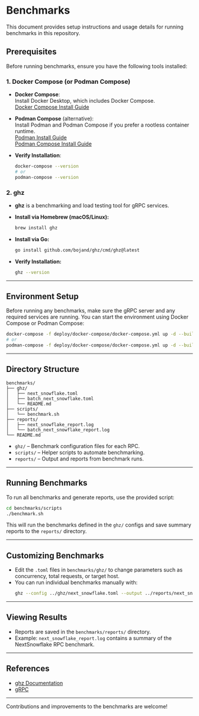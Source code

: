 # Benchmarks

This document provides setup instructions and usage details for running benchmarks in this repository.

## Prerequisites

Before running benchmarks, ensure you have the following tools installed:

### 1. Docker Compose (or Podman Compose)

- **Docker Compose**:  
    Install Docker Desktop, which includes Docker Compose.  
    [Docker Compose Install Guide](https://docs.docker.com/compose/install/)

- **Podman Compose** (alternative):  
    Install Podman and Podman Compose if you prefer a rootless container runtime.  
    [Podman Install Guide](https://podman.io/getting-started/installation)  
    [Podman Compose Install Guide](https://github.com/containers/podman-compose)

- **Verify Installation**:
    ```sh
    docker-compose --version
    # or
    podman-compose --version
    ```

### 2. ghz

- **ghz** is a benchmarking and load testing tool for gRPC services.

- **Install via Homebrew (macOS/Linux):**
    ```sh
    brew install ghz
    ```

- **Install via Go:**
    ```sh
    go install github.com/bojand/ghz/cmd/ghz@latest
    ```

- **Verify Installation:**
    ```sh
    ghz --version
    ```

---

## Environment Setup

Before running any benchmarks, make sure the gRPC server and any required services are running. You can start the environment using Docker Compose or Podman Compose:

```sh
docker-compose -f deploy/docker-compose/docker-compose.yml up -d --build
# or
podman-compose -f deploy/docker-compose/docker-compose.yml up -d --build
```

---

## Directory Structure

```
benchmarks/
├── ghz/
│   ├── next_snowflake.toml
│   ├── batch_next_snowflake.toml
│   └── README.md
├── scripts/
│   └── benchmark.sh
├── reports/
│   ├── next_snowflake_report.log
│   └── batch_next_snowflake_report.log
└── README.md
```

- `ghz/` – Benchmark configuration files for each RPC.
- `scripts/` – Helper scripts to automate benchmarking.
- `reports/` – Output and reports from benchmark runs.

---

## Running Benchmarks

To run all benchmarks and generate reports, use the provided script:

```sh
cd benchmarks/scripts
./benchmark.sh
```

This will run the benchmarks defined in the `ghz/` configs and save summary reports to the `reports/` directory.

---

## Customizing Benchmarks

- Edit the `.toml` files in `benchmarks/ghz/` to change parameters such as concurrency, total requests, or target host.
- You can run individual benchmarks manually with:
    ```sh
    ghz --config ../ghz/next_snowflake.toml --output ../reports/next_snowflake_report.log --format summary
    ```

---

## Viewing Results

- Reports are saved in the `benchmarks/reports/` directory.
- Example: `next_snowflake_report.log` contains a summary of the NextSnowflake RPC benchmark.

---

## References

- [ghz Documentation](https://ghz.sh/docs/)
- [gRPC](https://grpc.io/)

---

Contributions and improvements to the benchmarks are welcome!